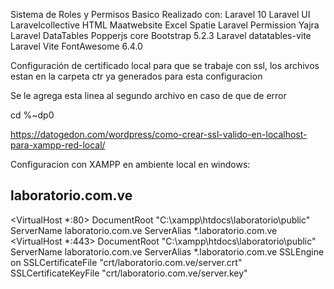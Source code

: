 Sistema de Roles y Permisos Basico
Realizado con:
Laravel 10
Laravel UI
Laravelcollective HTML
Maatwebsite Excel
Spatie Laravel Permission
Yajra Laravel DataTables
Popperjs core
Bootstrap 5.2.3
Laravel datatables-vite
Laravel Vite
FontAwesome 6.4.0

Configuración de certificado local para que se trabaje con ssl, los archivos estan en la carpeta ctr ya generados para esta configuracion

Se le agrega esta linea al segundo archivo en caso de que de error 

cd %~dp0

https://datogedon.com/wordpress/como-crear-ssl-valido-en-localhost-para-xampp-red-local/

Configuracion con XAMPP en ambiente local en windows:

## laboratorio.com.ve
 <VirtualHost *:80>
     DocumentRoot "C:\xampp\htdocs\laboratorio\public"
     ServerName laboratorio.com.ve
     ServerAlias *.laboratorio.com.ve
 </VirtualHost>
 <VirtualHost *:443>
     DocumentRoot "C:\xampp\htdocs\laboratorio\public"
     ServerName laboratorio.com.ve
     ServerAlias *.laboratorio.com.ve
     SSLEngine on
     SSLCertificateFile "crt/laboratorio.com.ve/server.crt"
     SSLCertificateKeyFile "crt/laboratorio.com.ve/server.key"
 </VirtualHost>